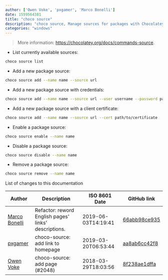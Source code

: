 ```yaml
---
author: ['Owen Voke', 'pxgamer', 'Marco Bonelli']
date: 1559564381
title: "choco source"
description: "choco source, Manage sources for packages with Chocolatey."
categories: "windows"
---
```

> More information: <https://chocolatey.org/docs/commands-source>.

- List currently available sources:

```bash
choco source list
```

- Add a new package source:

```bash
choco source add --name name --source url
```

- Add a new package source with credentials:

```bash
choco source add --name name --source url --user username --password password
```

- Add a new package source with a client certificate:

```bash
choco source add --name name --source url --cert path/to/certificate
```

- Enable a package source:

```bash
choco source enable --name name
```

- Disable a package source:

```bash
choco source disable --name name
```

- Remove a package source:

```bash
choco source remove --name name
```
List of changes to this documentation


Author | Description | ISO 8601 Date | GitHub link
------|-----|-----|-----
[Marco Bonelli](mailto:marco@mebeim.net) | Refactor: reword English pages' links' descriptions. | 2019-06-03T14:19:41 | [66abb98ce935](https://github.com/tldr-pages/tldr/commit/66abb98ce935c0f4516bf30c4d6da72180d5a3ab)
[pxgamer](mailto:owzie123@gmail.com) | choco-source: add link to homepage | 2019-03-20T06:53:44 | [aa8ab6cc42f8](https://github.com/tldr-pages/tldr/commit/aa8ab6cc42f89623e5f0d1c93613d847efd92074)
[Owen Voke](mailto:owzie123@gmail.com) | choco-source: add page (#2048) | 2018-03-29T18:03:56 | [8f238ae1dffa](https://github.com/tldr-pages/tldr/commit/8f238ae1dffa374cf0d5b9a22408aaf99cd40d71)

